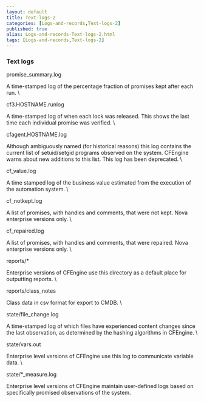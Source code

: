 ```yaml
---
layout: default
title: Text-logs-2
categories: [Logs-and-records,Text-logs-2]
published: true
alias: Logs-and-records-Text-logs-2.html
tags: [Logs-and-records,Text-logs-2]
---
```


### Text logs

promise\_summary.log

A time-stamped log of the percentage fraction of promises kept after
each run. \

cf3.HOSTNAME.runlog

A time-stamped log of when each lock was released. This shows the last
time each individual promise was verified. \

cfagent.HOSTNAME.log

Although ambiguously named (for historical reasons) this log contains
the current list of setuid/setgid programs observed on the system.
CFEngine warns about new additions to this list. This log has been
deprecated. \

cf\_value.log

A time stamped log of the business value estimated from the execution of
the automation system. \

cf\_notkept.log

A list of promises, with handles and comments, that were not kept. Nova
enterprise versions only. \

cf\_repaired.log

A list of promises, with handles and comments, that were repaired. Nova
enterprise versions only. \

reports/\*

Enterprise versions of CFEngine use this directory as a default place
for outputting reports. \

reports/class\_notes

Class data in csv format for export to CMDB. \

state/file\_change.log

A time-stamped log of which files have experienced content changes since
the last observation, as determined by the hashing algorithms in
CFEngine. \

state/vars.out

Enterprise level versions of CFEngine use this log to communicate
variable data. \

state/\*\_measure.log

Enterprise level versions of CFEngine maintain user-defined logs based
on specifically promised observations of the system.
